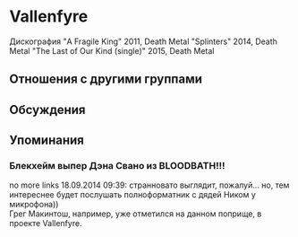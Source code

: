 # Vallenfyre

Дискография
"A Fragile King" 2011, Death Metal
"Splinters" 2014, Death Metal
"The Last of Our Kind (single)" 2015, Death Metal

## Отношения с другими группами


## Обсуждения


## Упоминания

### Блекхейм выпер Дэна Свано из BLOODBATH!!!

no more links 18.09.2014 09:39:
странновато выглядит, пожалуй... но, тем интереснее будет послушать полноформатник с дядей Ником у микрофона))<BR>Грег Макинтош, например, уже отметился на данном поприще, в проекте Vallenfyre.

